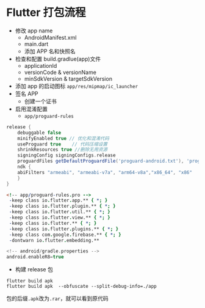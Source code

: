 # Flutter 打包流程

- 修改 app name
  - AndroidManifest.xml
  - main.dart
  - 添加 APP 名和快照名
- 检查和配置 build.gradlue(app)文件
  - applicationId
  - versionCode & versionName
  - minSdkVersion & targetSdkVersion
- 添加 app 的启动图标
  `app/res/mipmap/ic_launcher`
- 签名 APP
  - 创建一个证书
- 启用混淆配置
  - `app/proguard-rules`

```gradle
release {
    debuggable false
    minifyEnabled true // 优化和混淆代码
    useProguard true    // 代码压缩设置
    shrinkResources true //删除无用资源
    signingConfig signingConfigs.release
    proguardFiles getDefaultProguardFile('proguard-android.txt'), 'proguard-rules.pro'
    ndk {
    abiFilters "armeabi", "armeabi-v7a", "arm64-v8a","x86_64", "x86"    // 测试要注释 打包不能注释
    }
}
```

```pro
<!-- app/proguard-rules.pro -->
 -keep class io.flutter.app.** { *; }
 -keep class io.flutter.plugin.** { *; }
 -keep class io.flutter.util.** { *; }
 -keep class io.flutter.view.** { *; }
 -keep class io.flutter.** { *; }
 -keep class io.flutter.plugins.** { *; }
 -keep class com.google.firebase.** { *; }
 -dontwarn io.flutter.embedding.**
```

```gradle
<!-- android/gradle.properties -->
android.enableR8=true
```

- 构建 release 包

```shell
flutter build apk
flutter build apk  --obfuscate --split-debug-info=./app
```

包的后缀`.apk`改为`.rar`，就可以看到原代码
